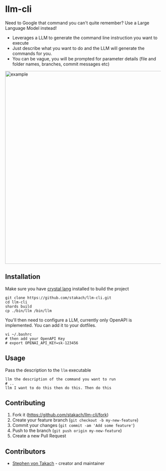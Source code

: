 # llm-cli

Need to Google that command you can't quite remember? Use a Large Language Model instead!

* Leverages a LLM to generate the command line instruction you want to execute
* Just describe what you want to do and the LLM will generate the commands for you.
* You can be vague, you will be prompted for parameter details (file and folder names, branches, commit messages etc)

<img width="623" alt="example" src="https://user-images.githubusercontent.com/368013/232639264-cd136de1-a1cd-4e32-ba39-ee860793d9de.png">

## Installation

Make sure you have [crystal lang](https://crystal-lang.org/install/) installed to build the project

```shell
git clone https://github.com/stakach/llm-cli.git
cd llm-cli
shards build
cp ./bin/llm /bin/llm
```

You'll then need to configure a LLM, currently only OpenAPI is implemented. You can add it to your dotfiles.

```shell
vi ~/.bashrc
# then add your OpenAPI Key
# export OPENAI_API_KEY=sk-123456
```

## Usage

Pass the description to the `llm` executable

```shell
llm the description of the command you want to run
# .. 
llm I want to do this then do this. Then do this
```

## Contributing

1. Fork it (<https://github.com/stakach/llm-cli/fork>)
2. Create your feature branch (`git checkout -b my-new-feature`)
3. Commit your changes (`git commit -am 'Add some feature'`)
4. Push to the branch (`git push origin my-new-feature`)
5. Create a new Pull Request

## Contributors

- [Stephen von Takach](https://github.com/stakach) - creator and maintainer
